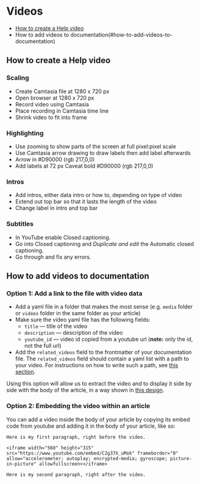 # Videos

- [How to create a Help video](#how-to-create-a-help-video)
- How to add videos to documentation(#how-to-add-videos-to-documentation)

## How to create a Help video

### Scaling
* Create Camtasia file at 1280 x 720 px
* Open browser at 1280 x 720 px
* Record video using Camtasia
* Place recording in Camtasia time line
* Shrink video to fit into frame

### Highlighting
* Use zooming to show parts of the screen at full pixel:pixel scale
* Use Camtasia arrow drawing to draw labels then add label afterwards
* Arrow in #D90000 (rgb 217,0,0)
* Add labels at 72 px Caveat bold #D90000 (rgb 217,0,0)

### Intros
* Add intros, either data intro or how to, depending on type of video
* Extend out top bar so that it lasts the length of the video
* Change label in intro and top bar

### Subtitles

* In YouTube enable Closed captioning.
* Go into Closed captioning and *Duplicate and edit* the Automatic closed captioning.
* Go through and fix any errors.

## How to add videos to documentation

### Option 1: Add a link to the file with video data
- Add a yaml file in a folder that makes the most sense (e.g. `media` folder or `videos` folder in the same folder as your article)
- Make sure the video yaml file has the following fields:
  - `title` — title of the video
  - `description` — description of the video
  - `youtube_id` — video id copied from a youtube url (**note:** only the id, not the full url)
- Add the `related_videos` field to the frontmatter of your documentation file. The `related_videos` field should contain a yaml list with a path to your video. For instructions on how to write such a path, see [this section](#paths-to-related-files).

Using this option will allow us to extract the video and to display it side by side with the body of the article, in a way shown in [this design](https://xd.adobe.com/view/d64fc883-dc95-4d08-63a3-483f9c772ec1-a07e/screen/690c281b-e3ad-4c8f-9566-2b6745ea0fee?fullscreen).

### Option 2: Embedding the video within an article
You can add a video inside the body of your article by copying its embed code from youtube and adding it in the body of your article, like so:

```
Here is my first paragraph, right before the video.

<iframe width="560" height="315" src="https://www.youtube.com/embed/C2g37X_uMok" frameborder="0" allow="accelerometer; autoplay; encrypted-media; gyroscope; picture-in-picture" allowfullscreen></iframe>

Here is my second paragraph, right after the video.
```

